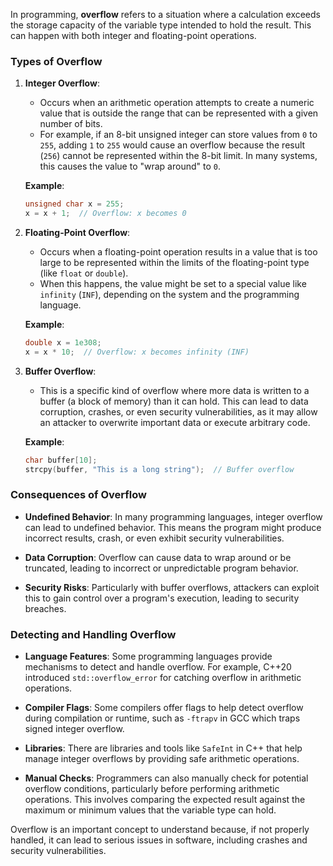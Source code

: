 In programming, **overflow** refers to a situation where a calculation exceeds the storage capacity of the variable type intended to hold the result. This can happen with both integer and floating-point operations.

### Types of Overflow

1. **Integer Overflow**:
   - Occurs when an arithmetic operation attempts to create a numeric value that is outside the range that can be represented with a given number of bits.
   - For example, if an 8-bit unsigned integer can store values from `0` to `255`, adding `1` to `255` would cause an overflow because the result (`256`) cannot be represented within the 8-bit limit. In many systems, this causes the value to "wrap around" to `0`.

   **Example**:
   ```cpp
   unsigned char x = 255;
   x = x + 1;  // Overflow: x becomes 0
   ```

2. **Floating-Point Overflow**:
   - Occurs when a floating-point operation results in a value that is too large to be represented within the limits of the floating-point type (like `float` or `double`).
   - When this happens, the value might be set to a special value like `infinity` (`INF`), depending on the system and the programming language.

   **Example**:
   ```cpp
   double x = 1e308;
   x = x * 10;  // Overflow: x becomes infinity (INF)
   ```

3. **Buffer Overflow**:
   - This is a specific kind of overflow where more data is written to a buffer (a block of memory) than it can hold. This can lead to data corruption, crashes, or even security vulnerabilities, as it may allow an attacker to overwrite important data or execute arbitrary code.

   **Example**:
   ```cpp
   char buffer[10];
   strcpy(buffer, "This is a long string");  // Buffer overflow
   ```

### Consequences of Overflow

- **Undefined Behavior**: In many programming languages, integer overflow can lead to undefined behavior. This means the program might produce incorrect results, crash, or even exhibit security vulnerabilities.
  
- **Data Corruption**: Overflow can cause data to wrap around or be truncated, leading to incorrect or unpredictable program behavior.

- **Security Risks**: Particularly with buffer overflows, attackers can exploit this to gain control over a program's execution, leading to security breaches.

### Detecting and Handling Overflow

- **Language Features**: Some programming languages provide mechanisms to detect and handle overflow. For example, C++20 introduced `std::overflow_error` for catching overflow in arithmetic operations.
  
- **Compiler Flags**: Some compilers offer flags to help detect overflow during compilation or runtime, such as `-ftrapv` in GCC which traps signed integer overflow.

- **Libraries**: There are libraries and tools like `SafeInt` in C++ that help manage integer overflows by providing safe arithmetic operations.

- **Manual Checks**: Programmers can also manually check for potential overflow conditions, particularly before performing arithmetic operations. This involves comparing the expected result against the maximum or minimum values that the variable type can hold.

Overflow is an important concept to understand because, if not properly handled, it can lead to serious issues in software, including crashes and security vulnerabilities.
